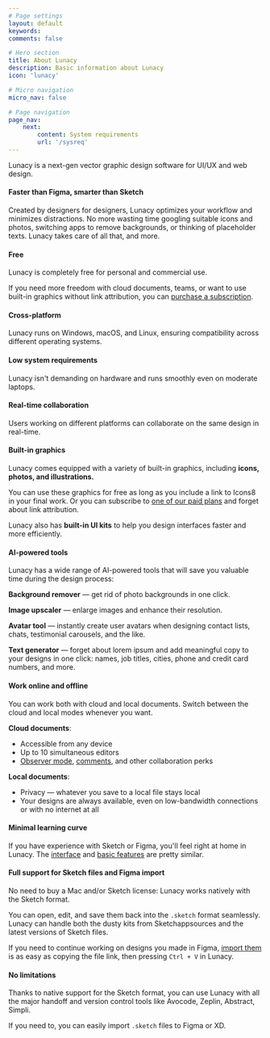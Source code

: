 ```yaml
---
# Page settings
layout: default
keywords:
comments: false

# Hero section
title: About Lunacy
description: Basic information about Lunacy
icon: 'lunacy'

# Micro navigation
micro_nav: false

# Page navigation
page_nav:
    next:
        content: System requirements
        url: '/sysreq'
---
```



Lunacy is a next-gen vector graphic design software for UI/UX and web design. 

#### Faster than Figma, smarter than Sketch

Created by designers for designers, Lunacy optimizes your workflow and minimizes distractions. No more wasting time googling suitable icons and photos, switching apps to remove backgrounds, or thinking of placeholder texts. Lunacy takes care of all that, and more.

#### Free

Lunacy is completely free for personal and commercial use.

If you need more freedom with cloud documents, teams, or want to use built-in graphics without link attribution, you can <a href="https://lunacy.docs.icons8.com/subscriptions/" target="_blank">purchase a subscription</a>.

#### Cross-platform

Lunacy runs on Windows, macOS, and Linux, ensuring compatibility across different operating systems.

#### Low system requirements

Lunacy isn't demanding on hardware and runs smoothly even on moderate laptops. 

#### Real-time collaboration

Users working on different platforms can collaborate on the same design in real-time.

#### Built-in graphics

Lunacy comes equipped with a variety of built-in graphics, including **icons, photos, and illustrations.**

You can use these graphics for free as long as you include a link to Icons8 in your final work. Or you can subscribe to <a href="https://lunacy.docs.icons8.com/subscriptions/#graphics-subscriptions" target="_blank">one of our paid plans</a> and forget about link attribution.

Lunacy also has **built-in UI kits** to help you design interfaces faster and more efficiently.

#### AI-powered tools 

Lunacy has a wide range of AI-powered tools that will save you valuable time during the design process:

**Background remover** — get rid of photo backgrounds in one click.

**Image upscaler** — enlarge images and enhance their resolution.

**Avatar tool** — instantly create user avatars when designing contact lists, chats, testimonial carousels, and the like.

**Text generator** — forget about lorem ipsum and add meaningful copy to your designs in one click: names, job titles, cities, phone and credit card numbers, and more.

#### Work online and offline

You can work both with cloud and local documents. Switch between the cloud and local modes whenever you want.

**Cloud documents**:

* Accessible from any device
* Up to 10 simultaneous editors
* <a href="https://lunacy.docs.icons8.com/clouddocs/#observer-mode" target="_blank">Observer mode</a>, <a href="https://lunacy.docs.icons8.com/comments/" target="_blank">comments</a>, and other collaboration perks

**Local documents**:

* Privacy — whatever you save to a local file stays local
* Your designs are always available, even on low-bandwidth connections or with no internet at all

#### Minimal learning curve

If you have experience with Sketch or Figma, you'll feel right at home in Lunacy. The <a href="https://lunacy.docs.icons8.com/interface/" target="_blank">interface</a> and <a href="https://lunacy.docs.icons8.com/basics/" target="_blank">basic features</a> are pretty similar.

#### Full support for Sketch files and Figma import

No need to buy a Mac and/or Sketch license: Lunacy works natively with the Sketch format. 

You can open, edit, and save them back into the `.sketch` format seamlessly. Lunacy can handle both the dusty kits from Sketchappsources and the latest versions of Sketch files.

If you need to continue working on designs you made in Figma, <a href="https://lunacy.docs.icons8.com/interface/#importing-documents" target="_blank">import them</a> is as easy as copying the file link, then pressing `Ctrl + V` in Lunacy.

#### No limitations

Thanks to native support for the Sketch format, you can use Lunacy with all the major handoff and version control tools like Avocode, Zeplin, Abstract, Simpli.

If you need to, you can easily import `.sketch` files to Figma or XD.
